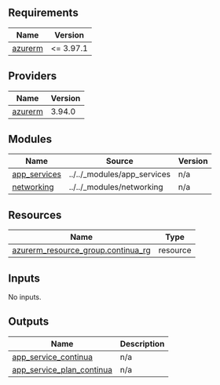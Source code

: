 <!-- markdownlint-disable -->
<!-- BEGIN_TF_DOCS -->
## Requirements

| Name | Version |
|------|---------|
| <a name="requirement_azurerm"></a> [azurerm](#requirement\_azurerm) | <= 3.97.1 |

## Providers

| Name | Version |
|------|---------|
| <a name="provider_azurerm"></a> [azurerm](#provider\_azurerm) | 3.94.0 |

## Modules

| Name | Source | Version |
|------|--------|---------|
| <a name="module_app_services"></a> [app\_services](#module\_app\_services) | ../../_modules/app_services | n/a |
| <a name="module_networking"></a> [networking](#module\_networking) | ../../_modules/networking | n/a |

## Resources

| Name | Type |
|------|------|
| [azurerm_resource_group.continua_rg](https://registry.terraform.io/providers/hashicorp/azurerm/latest/docs/resources/resource_group) | resource |

## Inputs

No inputs.

## Outputs

| Name | Description |
|------|-------------|
| <a name="output_app_service_continua"></a> [app\_service\_continua](#output\_app\_service\_continua) | n/a |
| <a name="output_app_service_plan_continua"></a> [app\_service\_plan\_continua](#output\_app\_service\_plan\_continua) | n/a |
<!-- END_TF_DOCS -->
